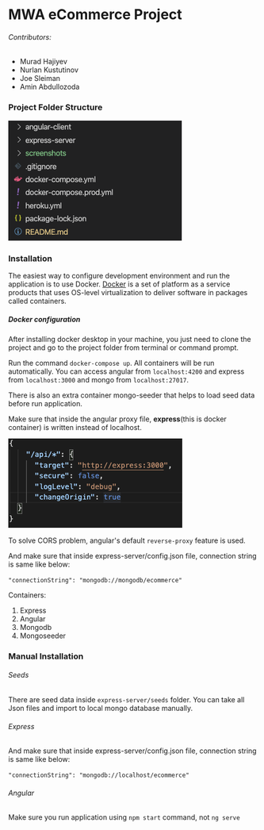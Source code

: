 # MWA eCommerce Project
###### Contributors:

- Murad Hajiyev 
- Nurlan Kustutinov 
- Joe Sleiman 
- Amin Abdullozoda 

### Project Folder Structure

![folder structure](https://raw.githubusercontent.com/muradhajiyev/cs572-ecommerce-project/master/screenshots/Screen%20Shot%202020-06-18%20at%2021.04.18.png)



### Installation

The easiest way to configure development environment and run the application is to use Docker. [Docker](https://docs.docker.com/get-started/) is a set of platform as a service products that uses OS-level virtualization to deliver software in packages called containers. 

##### Docker configuration

After installing docker desktop in your machine, you just need to clone the project and go to the project folder from terminal or command prompt. 

Run the command `docker-compose up`. All containers will be run automatically. You can access angular from `localhost:4200` and express from `localhost:3000` and mongo from `localhost:27017`.

There is also an extra container mongo-seeder that helps to load seed data before run application.

Make sure that inside the angular proxy file, **express**(this is docker container) is written instead of localhost.

![reverse-proxy conf.](https://raw.githubusercontent.com/muradhajiyev/cs572-ecommerce-project/master/screenshots/Screen%20Shot%202020-06-18%20at%2022.07.24.png)

To solve CORS problem, angular's default `reverse-proxy` feature is used.

And make sure that inside express-server/config.json file, connection string is same like below:

`"connectionString": "mongodb://mongodb/ecommerce"`

Containers:

1. Express
2. Angular
3. Mongodb
4. Mongoseeder



### Manual Installation

###### Seeds

There are seed data inside `express-server/seeds` folder. You can take all Json files and import to local mongo database manually.

###### Express

And make sure that inside express-server/config.json file, connection string is same like below:

`"connectionString": "mongodb://localhost/ecommerce"`

###### Angular

Make sure you run application using `npm start` command, not `ng serve`





